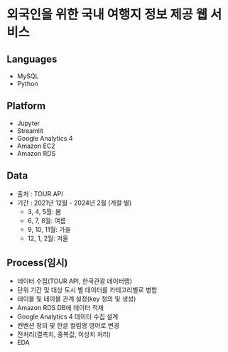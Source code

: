 # 외국인을 위한 국내 여행지 정보 제공 웹 서비스
## Languages
- MySQL
- Python
## Platform
- Jupyter
- Streamlit
- Google Analytics 4
- Amazon EC2
- Amazon RDS
## Data
- 출처 : TOUR API
- 기간 : 2021년 12월 - 2024년 2월 (계절 별)
  - 3, 4, 5월: 봄
  - 6, 7, 8월: 여름
  - 9, 10, 11월: 가을
  - 12, 1, 2월: 겨울
## Process(임시)
- 데이터 수집(TOUR API, 한국관광 데이터랩)
- 단위 기간 및 대상 도시 별 데이터를 카테고리별로 병합
- 테이블 및 테이블 관계 설정(key 정의 및 생성)
- Amazon RDS DB에 데이터 적재
- Google Analytics 4 데이터 수집 설계
- 컨벤션 정의 및 한글 컬럼명 영어로 변경
- 전처리(결측치, 중복값, 이상치 처리)
- EDA
